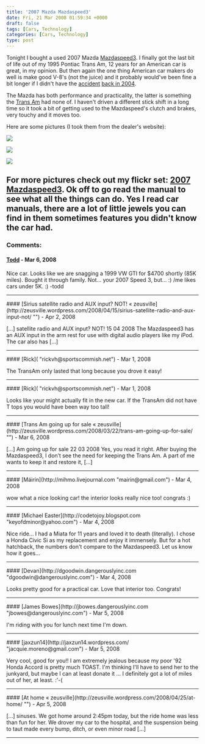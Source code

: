 ```yaml
---
title: '2007 Mazda Mazdaspeed3'
date: Fri, 21 Mar 2008 01:59:34 +0000
draft: false
tags: [Cars, Technology]
categories: [Cars, Technology]
type: post
---
```


Tonight I bought a used 2007 Mazda [Mazdaspeed3](http://en.wikipedia.org/wiki/Mazdaspeed_3). I finally got the last bit of life out of my 1995 Pontiac Trans Am, 12 years for an American car is great, in my opinion. But then again the one thing American car makers do well is make good V-8's (not the juice) and it probably would've been fine a bit longer if I didn't have the [accident](http://zeusville.wordpress.com/2004/12/22/there-is-a-god/) [back in 2004](http://zeusville.wordpress.com/2005/01/02/car-update/).

The Mazda has both performance and practicality, the latter is something the [Trans Am](http://www.flickr.com/photos/jmrodri/460957330/) had none of. I haven't driven a different stick shift in a long time so it took a bit of getting used to the Mazdaspeed's clutch and brakes, very touchy and it moves too.

Here are some pictures (I took them from the dealer's website):

[![](http://farm3.static.flickr.com/2408/2348976660_3789f9451c.jpg?v=0)](http://www.flickr.com/photos/jmrodri/2348976660/)

[![](http://farm3.static.flickr.com/2329/2348985138_e694278e01.jpg?v=0)](http://www.flickr.com/photos/jmrodri/2348985138/)

[![](http://farm4.static.flickr.com/3282/2348976658_1a7dd4d3a9.jpg?v=0)](http://www.flickr.com/photos/jmrodri/2348976658/)

For more pictures check out my flickr set: [2007 Mazdaspeed3](http://www.flickr.com/photos/jmrodri/sets/72157604183175449/). Ok off to go read the manual to see what all the things can do. Yes I read car manuals, there are a lot of little jewels you can find in them sometimes features you didn't know the car had.
---
### Comments:
#### [Todd](http://www.dma.org/cgi-bin/cgiwrap/tw/toddblog "taw@pobox.com") - <time datetime="2008-03-29 16:44:51">Mar 6, 2008</time>

Nice car. Looks like we are snagging a 1999 VW GTI for $4700 shortly (85K miles). Bought it through family. Not... your 2007 Speed 3, but... :) /me likes cars under 5K. :) -todd
<hr />
#### [Sirius satellite radio and AUX input? NOT! &laquo; zeusville](http://zeusville.wordpress.com/2008/04/15/sirius-satellite-radio-and-aux-input-not/ "") - <time datetime="2008-04-15 11:33:08">Apr 2, 2008</time>

\[...\] satellite radio and AUX input? NOT! 15 04 2008 The Mazdaspeed3 has an AUX input in the arm rest for use with digital audio players like my iPod. The car also has \[...\]
<hr />
#### [Rick]( "rickvh@sportscommish.net") - <time datetime="2008-03-24 07:20:25">Mar 1, 2008</time>

The TransAm only lasted that long because you drove it easy!
<hr />
#### [Rick]( "rickvh@sportscommish.net") - <time datetime="2008-03-24 07:21:25">Mar 1, 2008</time>

Looks like your might actually fit in the new car. If the TransAm did not have T tops you would have been way too tall!
<hr />
#### [Trans Am going up for sale &laquo; zeusville](http://zeusville.wordpress.com/2008/03/22/trans-am-going-up-for-sale/ "") - <time datetime="2008-03-22 22:10:18">Mar 6, 2008</time>

\[...\] Am going up for sale 22 03 2008 Yes, you read it right. After buying the Mazdaspeed3, I don’t see the need for keeping the Trans Am. A part of me wants to keep it and restore it, \[...\]
<hr />
#### [Máirín](http://mihmo.livejournal.com "mairin@gmail.com") - <time datetime="2008-03-20 22:10:29">Mar 4, 2008</time>

wow what a nice looking car! the interior looks really nice too! congrats :)
<hr />
#### [Michael Easter](http://codetojoy.blogspot.com "keyofdminor@yahoo.com") - <time datetime="2008-03-20 22:28:12">Mar 4, 2008</time>

Nice ride... I had a Miata for 11 years and loved it to death (literally). I chose a Honda Civic Si as my replacement and enjoy it immensely. But for a hot hatchback, the numbers don't compare to the Mazdaspeed3. Let us know how it goes...
<hr />
#### [Devan](http://dgoodwin.dangerouslyinc.com "dgoodwin@dangerouslyinc.com") - <time datetime="2008-03-20 23:42:51">Mar 4, 2008</time>

Looks pretty good for a practical car. Love that interior too. Congrats!
<hr />
#### [James Bowes](http://jbowes.dangerouslyinc.com "jbowes@dangerouslyinc.com") - <time datetime="2008-03-21 08:54:19">Mar 5, 2008</time>

I'm riding with you for lunch next time I'm down.
<hr />
#### [jaxzun14](http://jaxzun14.wordpress.com/ "jacquie.moreno@gmail.com") - <time datetime="2008-03-21 10:14:03">Mar 5, 2008</time>

Very cool, good for you!! I am extremely jealous because my poor '92 Honda Accord is pretty much TOAST. I'm thinking I'll have to send her to the junkyard, but maybe I can at least donate it ... I definitely got a lot of miles out of her, at least. :'-(
<hr />
#### [At home &laquo; zeusville](http://zeusville.wordpress.com/2008/04/25/at-home/ "") - <time datetime="2008-04-25 21:28:01">Apr 5, 2008</time>

\[...\] sinuses. We got home around 2:45pm today, but the ride home was less than fun for her. We drover my car to the hospital, and the suspension being to taut made every bump, ditch, or even minor road \[...\]
<hr />

